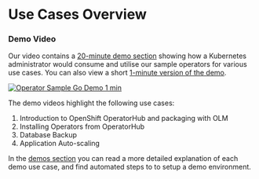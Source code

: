 # Use Cases Overview

### Demo Video

Our video contains a [20-minute demo section](https://www.youtube.com/watch?v=D6njEyXPieg&t=12m45s) showing how a Kubernetes administrator would consume and utilise our sample operators for various use cases.  You can also view a short [1-minute version of the demo](https://youtu.be/iblGZ8mmbGo).

[![Operator Sample Go Demo 1 min](https://img.youtube.com/vi/iblGZ8mmbGo/0.jpg)](https://www.youtube.com/watch?v=iblGZ8mmbGo "Click play on youtube")

The demo videos highlight the following use cases:

1. Introduction to OpenShift OperatorHub and packaging with OLM
2. Installing Operators from OperatorHub
3. Database Backup
4. Application Auto-scaling

In the [demos section](./demos-overview.md) you can read a more detailed explanation of each demo use case, and find automated steps to to setup a demo environment.

